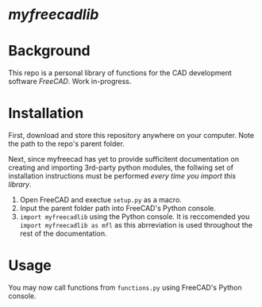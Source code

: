 # *myfreecadlib*
# Background
This repo is a personal library of functions for the CAD development software *FreeCAD*. Work in-progress.

# Installation
First, download and store this repository anywhere on your computer. Note the path to the repo's parent folder. 

Next, since myfreecad has yet to provide sufficitent documentation on creating and importing 3rd-party python modules, the follwing set of installation instructions must be performed *every time you import this library*. 
1. Open FreeCAD and exectue `setup.py` as a macro. 
2. Input the parent folder path into FreeCAD's Python console. 
3. `import myfreecadlib` using the Python console. It is reccomended you `import myfreecadlib as mfl` as this abrreviation is used throughout the rest of the documentation. 

# Usage
You may now call functions from `functions.py` using FreeCAD's Python console.

